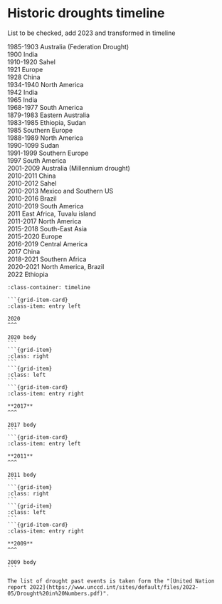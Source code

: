 # Historic droughts timeline

List to be checked, add 2023 and transformed in timeline


1985-1903 Australia (Federation Drought)  
1900 India  
1910-1920 Sahel  
1921 Europe  
1928 China  
1934-1940 North America  
1942 India  
1965 India  
1968-1977 South America  
1879-1983 Eastern Australia  
1983-1985 Ethiopia, Sudan  
1985 Southern Europe  
1988-1989 North America  
1990-1099 Sudan  
1991-1999 Southern Europe  
1997 South America  
2001-2009 Australia (Millennium drought)  
2010-2011 China  
2010-2012 Sahel  
2010-2013 Mexico and Southern US  
2010-2016 Brazil  
2010-2019 South America  
2011 East Africa, Tuvalu island  
2011-2017 North America  
2015-2018 South-East Asia  
2015-2020 Europe  
2016-2019 Central America  
2017 China  
2018-2021 Southern Africa  
2020-2021 North America, Brazil  
2022 Ethiopia  






````{grid} 2
:class-container: timeline

```{grid-item-card}
:class-item: entry left

2020
^^^

2020 body
```
```{grid-item}
:class: right
```
```{grid-item}
:class: left
```
```{grid-item-card}
:class-item: entry right

**2017**
^^^

2017 body
```
```{grid-item-card}
:class-item: entry left

**2011**
^^^

2011 body
```
```{grid-item}
:class: right
```
```{grid-item}
:class: left
```
```{grid-item-card}
:class-item: entry right

**2009**
^^^

2009 body
```
````

```{note} 
The list of drought past events is taken form the "[United Nation report 2022](https://www.unccd.int/sites/default/files/2022-05/Drought%20in%20Numbers.pdf)".
```
